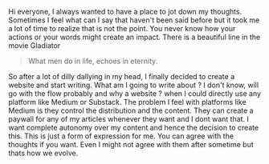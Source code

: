 Hi everyone, I always wanted to have a place to jot down my thoughts. Sometimes I feel what can I say that haven't been said before but it took me a lot of time to realize that is not the point. You never know how your actions or your words might create an impact. There is a beautiful line in the movie Gladiator

> What men do in life, echoes in eternity.

So after a lot of dilly dallying in my head, I finally decided to create a website and start writing. What am I going to write about ? I don't know, will go with the flow probably and why a website ? when I could directly use any platform like Medium or Substack. The problem I feel with platforms like Medium is they control the distribution and the content. They can create a paywall for any of my articles whenever they want and I dont want that. I want complete autonomy over my content and hence the decision to create this. This is just a form of expression for me. You can agree with the thoughts if you want. Even I might not agree with them after sometime but thats how we evolve. 

